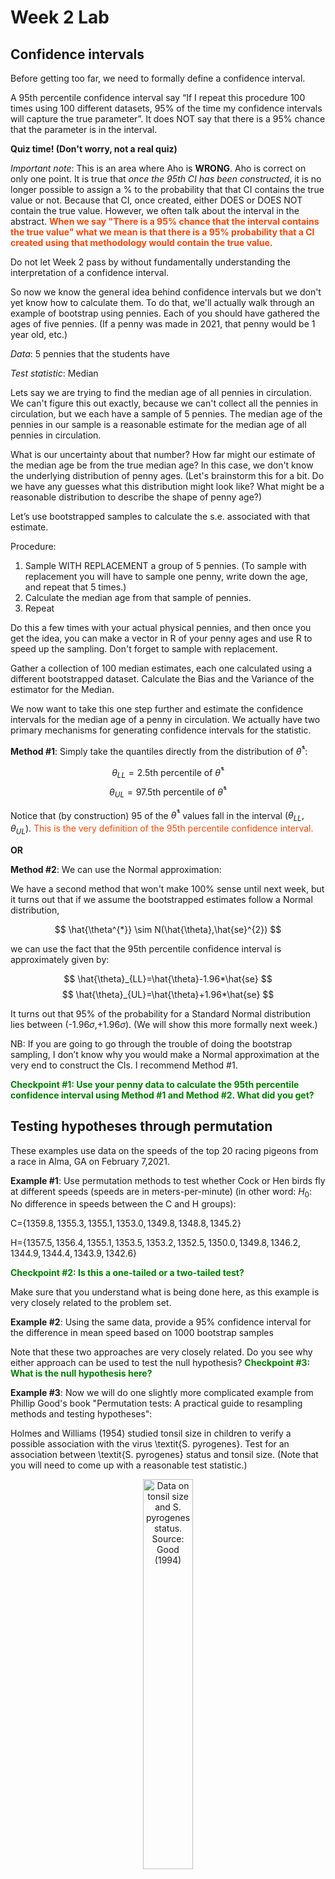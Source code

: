 Week 2 Lab
=============

Confidence intervals
-----------------------

Before getting too far, we need to formally define a confidence interval. 

A 95th percentile confidence interval say “If I repeat this procedure 100 times using 100 different datasets, 95% of the time my confidence intervals will capture the true parameter”. It does NOT say that there is a 95% chance that the parameter is in the interval.

**Quiz time! (Don't worry, not a real quiz)**

*Important note*: This is an area where Aho is **WRONG**. Aho is correct on only one point. It is true that *once the 95th CI has been constructed*, it is no longer possible to assign a $\%$ to the probability that that CI contains the true value or not. Because that CI, once created, either DOES or DOES NOT contain the true value. However, we often talk about the interval in the abstract. **<span style="color: orangered;">When we say "There is a 95$\%$ chance that the interval contains the true value" what we mean is that there is a 95$\%$ probability that a CI created using that methodology would contain the true value.</span>**

Do not let Week 2 pass by without fundamentally understanding the interpretation of a confidence interval. 

So now we know the general idea behind confidence intervals but we don't yet know how to calculate them. To do that, we'll actually walk through an example of bootstrap using pennies. Each of you should have gathered the ages of five pennies. (If a penny was made in 2021, that penny would be 1 year old, etc.)

*Data*: 5 pennies that the students have

*Test statistic*: Median

Lets say we are trying to find the median age of all pennies in circulation. We can't figure this out exactly, because we can't collect all the pennies in circulation, but we each have a sample of 5 pennies. The median age of the pennies in our sample is a reasonable estimate for the median age of all pennies in circulation. 

What is our uncertainty about that number? How far might our estimate of the median age be from the true median age? In this case, we don't know the underlying distribution of penny ages. (Let's brainstorm this for a bit. Do we have any guesses what this distribution might look like? What might be a reasonable distribution to describe the shape of penny age?) 

Let’s use bootstrapped samples to calculate the s.e. associated with that estimate.

Procedure: 
1. Sample WITH REPLACEMENT a group of 5 pennies. (To sample with replacement you will have to sample one penny, write down the age, and repeat that 5 times.)
2. Calculate the median age from that sample of pennies.
3. Repeat

Do this a few times with your actual physical pennies, and then once you get the idea, you can make a vector in R of your penny ages and use R to speed up the sampling. Don't forget to sample with replacement.

Gather a collection of 100 median estimates, each one calculated using a different bootstrapped dataset. Calculate the Bias and the Variance of the estimator for the Median.

We now want to take this one step further and estimate the confidence intervals for the median age of a penny in circulation. We actually have two primary mechanisms for generating confidence intervals for the statistic.

**Method #1**: Simply take the quantiles directly from the distribution of $\hat{\theta}^{*}$:

$$
\theta_{LL} = \mbox{2.5th percentile of } \hat{\theta}^{*}
$$
$$
\theta_{UL} = \mbox{97.5th percentile of } \hat{\theta}^{*}
$$

Notice that (by construction) 95$%$ of the $\hat{\theta}^{*}$ values fall in the interval $(\theta_{LL},\theta_{UL})$. <span style="color: orangered;">This is the very definition of the 95th percentile confidence interval.</span>

**OR** 

**Method #2**: We can use the Normal approximation:

We have a second method that won't make 100\% sense until next week, but it turns out that if we assume the bootstrapped estimates follow a Normal distribution, 

$$
\hat{\theta^{*}} \sim N(\hat{\theta},\hat{se}^{2})
$$

we can use the fact that the 95th percentile confidence interval is approximately given by:

$$
\hat{\theta}_{LL}=\hat{\theta}-1.96*\hat{se}
$$
$$
\hat{\theta}_{UL}=\hat{\theta}+1.96*\hat{se}
$$

It turns out that 95$\%$ of the probability for a Standard Normal distribution lies between (-1.96$\sigma$,+1.96$\sigma$). (We will show this more formally next week.) 

NB: If you are going to go through the trouble of doing the bootstrap sampling, I don’t know why you would make a Normal approximation at the very end to construct the CIs. I recommend Method #1.

**<span style="color: green;">Checkpoint #1: Use your penny data to calculate the 95th percentile confidence interval using Method #1 and Method #2. What did you get?</span>**

Testing hypotheses through permutation
------------------------------------

These examples use data on the speeds of the top 20 racing pigeons from a race in Alma, GA on February 7,2021. 

**Example #1**: Use permutation methods to test whether Cock or Hen birds fly at different speeds (speeds are in meters-per-minute) (in other word: $H_{0}$: No difference in speeds between the C and H groups):

C=$\{1359.8,1355.3,1355.1,1353.0,1349.8,1348.8,1345.2\}$

H=$\{1357.5,1356.4,1355.1,1353.5,1353.2,1352.5,1350.0,1349.8,1346.2,1344.9,1344.4,1343.9,1342.6\}$

**<span style="color: green;">Checkpoint #2: Is this a one-tailed or a two-tailed test?</span>**

Make sure that you understand what is being done here, as this example is very closely related to the problem set.


**Example #2**: Using the same data, provide a 95% confidence interval for the difference in mean speed based on 1000 bootstrap samples

Note that these two approaches are very closely related. Do you see why either approach can be used to test the null hypothesis? **<span style="color: green;">Checkpoint #3: What is the null hypothesis here?</span>**

**Example #3**: Now we will do one slightly more complicated example from Phillip Good's book "Permutation tests: A practical guide to resampling methods and testing hypotheses":

Holmes and Williams (1954) studied tonsil size in children to verify a possible association with the virus \textit{S. pyrogenes}. Test for an association between \textit{S. pyrogenes} status and tonsil size. (Note that you will need to come up with a reasonable test statistic.)

<div class="figure" style="text-align: center">
<img src="Table2categories.png" alt="Data on tonsil size and S. pyrogenes status. Source: Good (1994)" width="40%" />
<p class="caption">(\#fig:unnamed-chunk-1)Data on tonsil size and S. pyrogenes status. Source: Good (1994)</p>
</div>

Now lets consider the full dataset, where tonsil size is divided into three categories. How would we do the test now? **<span style="color: green;">Checkpoint #4: What is the new test statistic? (There are many options.)</span>** What 'labels' do you permute?

<div class="figure" style="text-align: center">
<img src="Table3categories.png" alt="Fill dataset on tonsil size and S. pyrogenes status. Source: Good (1994)" width="50%" />
<p class="caption">(\#fig:unnamed-chunk-2)Fill dataset on tonsil size and S. pyrogenes status. Source: Good (1994)</p>
</div>

Basics of bootstrap and jackknife
------------------------------------

To get started with bootstrap and jackknife techniques, we start by working through a very simple example. First we simulate some data


```r
x<-seq(0,9,by=1)
```

This will constutute our "data". Let's print the result of sampling with replacement to get a sense for it...


```r
table(sample(x,size=length(x),replace=T))
```

```
## 
## 0 1 2 5 6 7 8 
## 1 2 2 1 2 1 1
```

Now we will write a little script to take bootstrap samples and calculate the means of each of these bootstrap samples


```r
xmeans<-vector(length=1000)
for (i in 1:1000)
  {
  xmeans[i]<-mean(sample(x,replace=T))
  }
```

The actual number of bootstrapped samples is arbitrary *at this point* but there are ways of characterizing the precision of the bootstrap (jackknife-after-bootstrap) which might inform the number of bootstrap samples needed. *In practice*, people tend to pick some arbitrary but large number of bootstrap samples because computers are so fast that it is often easy to draw far more samples than are actually needed. When calculation of the statistic is slow (as might be the case if you are using the samples to construct a phylogeny, for example), then you would need to be more concerned with the number of bootstrap samples. 

First, lets just look at a histogram of the bootstrapped means and plot the actual sample mean on the histogram for comparison



```r
hist(xmeans,breaks=30,col="pink")
abline(v=mean(x),lwd=2)
```

<img src="Week-2-lab_files/figure-html/unnamed-chunk-6-1.png" width="672" />

Calculating bias and standard error
-----------------------------------

From these we can calculate the bias and standard deviation for the mean (which is the "statistic"):

$$
\widehat{Bias_{boot}} = \left(\frac{1}{k}\sum^{k}_{i=1}\theta^{*}_{i}\right)-\hat{\theta}
$$


```r
bias.boot<-mean(xmeans)-mean(x)
bias.boot
```

```
## [1] 0.0555
```

```r
hist(xmeans,breaks=30,col="pink")
abline(v=mean(x),lwd=5,col="black")
abline(v=mean(xmeans),lwd=2,col="yellow")
```

<img src="Week-2-lab_files/figure-html/unnamed-chunk-7-1.png" width="672" />

$$
\widehat{s.e._{boot}} = \sqrt{\frac{1}{k-1}\sum^{k}_{i=1}(\theta^{*}_{i}-\bar{\theta^{*}})^{2}}
$$


```r
se.boot<-sd(xmeans)
```

We can find the confidence intervals in two ways:

Method #1: Assume the bootstrap statistics are normally distributed


```r
LL.boot<-mean(xmeans)-1.96*se.boot #where did 1.96 come from?
UL.boot<-mean(xmeans)+1.96*se.boot
LL.boot
```

```
## [1] 2.762227
```

```r
UL.boot
```

```
## [1] 6.348773
```

Method #2: Simply take the quantiles of the bootstrap statistics


```r
quantile(xmeans,c(0.025,0.975))
```

```
##  2.5% 97.5% 
##   2.8   6.4
```

Let's compare this to what we would have gotten if we had used normal distribution theory. First we have to calculate the standard error:


```r
se.normal<-sqrt(var(x)/length(x))
LL.normal<-mean(x)-qt(0.975,length(x)-1)*se.normal
UL.normal<-mean(x)+qt(0.975,length(x)-1)*se.normal
LL.normal
```

```
## [1] 2.334149
```

```r
UL.normal
```

```
## [1] 6.665851
```

In this case, the confidence intervals we got from the normal distribution theory are too wide.

**<span style="color: green;">Checkpoint #6: Does it make sense why the normal distribution theory intervals are too wide?</span>** Because the original were were uniformly distributed, the data has higher variance than would be expected and therefore the standard error is higher than would be expected.

There are two packages that provide functions for bootstrapping, 'boot' and 'boostrap'. We will start by using the 'bootstrap' package, which was originally designed for Efron and Tibshirani's monograph on the bootstrap. 

To test the main functionality of the 'bootstrap' package, we will use the data we already have. The 'bootstrap' function requires the input of a user-defined function to calculate the statistic of interest. Here I will write a function that calculates the mean of the input values.


```r
library(bootstrap)
theta<-function(x)
  {
    mean(x)
  }
results<-bootstrap(x=x,nboot=1000,theta=theta)
results
```

```
## $thetastar
##    [1] 4.9 4.9 6.0 3.2 4.6 4.8 3.7 3.5 5.2 5.5 5.7 4.8 4.4 4.9 4.7 4.2 5.4 4.6
##   [19] 5.4 4.5 4.0 6.8 4.1 5.0 5.0 3.9 3.9 6.9 3.9 5.8 5.4 3.9 4.4 4.6 5.6 3.9
##   [37] 3.2 4.1 4.4 4.0 5.9 2.0 5.0 4.3 3.1 4.5 4.6 4.7 4.7 4.3 4.7 3.2 4.5 5.3
##   [55] 3.9 4.9 4.3 5.2 4.4 4.9 3.5 4.1 4.0 3.8 5.1 4.5 4.5 6.1 3.4 6.3 5.3 4.9
##   [73] 3.3 5.0 5.0 5.1 4.7 5.2 5.3 4.4 3.6 4.8 4.4 5.1 4.3 3.7 4.9 4.8 5.3 4.7
##   [91] 4.2 4.1 4.4 6.1 3.9 2.6 4.7 3.6 5.0 5.9 4.5 4.7 4.4 4.9 3.6 4.7 4.4 6.0
##  [109] 3.3 5.0 4.5 4.3 3.5 4.1 4.9 4.9 3.5 5.7 4.3 4.6 3.8 4.0 3.5 3.7 5.9 4.1
##  [127] 2.9 4.9 5.3 4.7 5.4 4.6 4.6 3.1 4.7 5.7 4.2 4.4 3.2 4.1 5.0 3.2 4.7 4.8
##  [145] 3.7 3.0 3.0 4.9 4.2 3.1 4.5 3.9 4.8 4.1 4.8 4.8 3.6 3.3 5.0 4.8 4.6 3.4
##  [163] 5.5 5.6 3.7 3.5 3.9 4.9 3.8 3.8 6.2 5.3 4.4 2.8 6.3 4.3 4.5 4.4 4.3 4.6
##  [181] 4.5 3.4 5.1 4.6 3.6 3.8 3.1 6.0 4.1 3.8 3.5 7.4 4.4 3.6 4.6 5.6 3.6 3.3
##  [199] 4.4 4.1 4.2 5.3 4.3 6.5 2.7 3.4 4.8 5.2 4.0 4.3 6.0 4.0 5.2 5.7 5.0 3.7
##  [217] 3.7 3.0 3.4 3.7 3.5 3.7 4.4 4.7 4.3 3.6 3.4 3.3 4.3 5.8 4.3 5.1 5.1 2.6
##  [235] 5.0 6.2 4.3 3.8 4.3 3.4 8.2 6.7 3.9 2.6 3.6 4.4 3.9 4.9 4.5 4.4 5.7 3.9
##  [253] 4.1 4.3 5.1 4.6 4.0 5.5 3.8 3.8 3.4 5.5 5.5 4.6 4.7 5.5 4.0 4.4 3.8 3.8
##  [271] 4.0 4.2 2.7 4.1 4.4 4.8 5.7 5.3 4.8 4.2 5.0 3.8 3.9 4.4 5.2 3.8 4.7 4.7
##  [289] 5.2 3.9 5.2 5.2 4.1 5.1 3.7 5.7 4.9 4.1 5.5 4.9 4.2 5.4 4.7 4.8 4.1 5.2
##  [307] 3.3 3.2 4.1 4.1 4.6 4.6 3.7 4.7 5.5 4.3 4.0 3.3 5.0 4.1 5.4 5.3 5.5 4.9
##  [325] 2.9 4.4 4.5 3.3 3.4 4.4 5.5 6.5 4.2 4.5 3.8 3.2 7.5 5.2 4.9 5.5 4.1 2.8
##  [343] 4.5 3.6 6.0 6.8 3.6 4.7 4.6 4.9 5.0 4.6 4.5 5.4 3.7 4.0 4.2 3.6 4.4 4.7
##  [361] 2.9 5.5 3.4 5.7 4.3 4.7 5.1 3.2 4.0 3.6 4.3 3.4 5.4 4.7 4.9 3.9 3.4 4.6
##  [379] 3.4 4.9 4.1 4.1 4.0 4.8 3.8 4.8 4.4 4.0 4.6 5.0 3.7 2.4 3.9 4.5 5.1 2.7
##  [397] 3.1 4.2 2.8 2.5 3.7 4.6 4.2 5.0 3.3 4.1 2.5 4.3 6.6 5.1 3.3 3.5 2.8 5.6
##  [415] 4.2 5.9 4.5 4.4 4.0 3.9 4.3 3.8 4.4 6.0 3.7 4.1 3.9 5.3 4.5 4.5 3.9 4.3
##  [433] 4.4 4.8 4.8 4.2 4.1 3.2 2.6 6.6 5.1 4.9 3.8 5.2 4.9 3.8 4.3 5.2 5.4 4.7
##  [451] 4.3 6.0 5.0 5.4 3.7 5.4 4.5 5.3 4.7 3.7 4.2 3.6 6.2 4.1 2.9 5.0 4.2 4.5
##  [469] 5.5 5.7 4.9 5.1 3.3 4.7 4.5 4.5 3.7 4.6 4.7 3.8 5.7 6.5 4.7 3.4 5.7 4.3
##  [487] 4.0 5.0 5.4 5.2 4.4 4.1 5.1 3.8 5.5 4.4 4.2 4.6 4.1 4.8 4.8 3.7 5.6 3.5
##  [505] 3.8 3.9 3.2 3.6 3.4 5.6 4.6 3.0 3.5 4.1 6.2 6.2 5.6 4.9 4.5 4.5 3.7 3.5
##  [523] 5.5 4.3 4.4 4.8 4.6 4.4 5.3 4.2 3.4 3.8 3.7 4.8 4.1 4.0 5.1 5.3 4.8 4.1
##  [541] 5.1 3.2 3.7 5.1 4.9 4.5 5.1 5.7 6.1 4.4 5.8 2.9 4.4 4.5 5.3 5.1 4.5 4.8
##  [559] 6.1 4.6 4.9 4.5 5.3 5.9 4.6 3.9 4.7 4.6 4.4 4.9 5.1 4.7 4.3 5.3 4.5 5.3
##  [577] 6.5 4.5 5.0 4.8 4.2 5.5 5.5 6.0 3.4 6.3 4.4 3.1 5.3 5.2 2.8 6.5 4.1 5.7
##  [595] 3.0 3.5 4.2 2.8 3.4 3.7 3.9 3.8 5.6 4.7 3.4 4.6 5.4 7.0 4.7 3.2 5.3 4.4
##  [613] 4.1 4.2 3.7 3.6 3.1 3.3 5.2 3.4 5.1 4.2 4.6 6.1 4.5 3.7 5.3 4.8 4.2 4.5
##  [631] 3.7 6.0 6.4 3.4 3.0 5.6 5.0 4.3 4.8 5.4 6.2 4.5 5.1 5.4 4.4 4.7 4.3 5.3
##  [649] 4.2 5.6 5.3 3.6 4.6 4.3 4.6 4.9 4.1 6.8 5.8 4.3 1.6 4.2 5.2 3.7 4.5 2.7
##  [667] 4.9 5.0 5.0 5.0 3.1 5.0 3.7 3.3 4.5 5.2 4.4 3.4 2.5 5.6 5.6 5.5 5.0 3.3
##  [685] 3.0 3.7 3.5 5.8 3.3 4.6 5.3 4.3 4.3 3.2 3.8 4.2 4.4 4.8 3.0 5.1 3.5 4.2
##  [703] 3.2 4.7 5.7 4.8 5.4 6.2 4.6 4.4 5.1 4.3 4.7 4.7 5.0 4.5 3.2 4.3 5.6 3.5
##  [721] 5.4 3.7 5.1 5.4 3.7 7.6 4.9 5.5 4.3 2.0 3.8 3.3 4.4 5.8 3.3 5.0 3.5 4.1
##  [739] 4.5 5.1 5.7 3.7 3.0 3.9 3.0 4.1 2.6 4.4 4.8 4.5 5.6 3.3 4.4 5.7 4.0 4.6
##  [757] 2.7 4.0 5.8 4.7 3.9 4.7 4.6 4.6 4.9 4.2 2.6 5.9 4.4 5.5 3.3 5.0 4.9 4.6
##  [775] 4.3 3.6 6.0 4.3 4.0 4.9 3.8 5.7 5.4 4.4 5.6 3.8 3.5 4.6 5.6 4.8 5.5 4.0
##  [793] 6.0 5.1 6.3 3.6 3.1 5.1 4.2 3.6 3.9 4.9 2.8 5.4 5.8 2.8 4.1 4.7 3.3 5.5
##  [811] 3.6 3.9 4.1 3.8 3.9 3.6 5.4 4.2 4.6 4.7 3.1 4.8 4.7 4.8 4.4 5.3 3.8 4.2
##  [829] 4.0 5.0 3.8 3.7 4.1 4.4 3.5 3.6 4.1 4.7 3.7 3.6 4.3 3.1 5.0 5.1 2.8 4.1
##  [847] 4.6 4.3 6.6 4.8 4.6 3.7 4.2 3.5 4.6 5.0 6.6 6.3 5.0 4.7 4.3 6.9 4.9 2.8
##  [865] 3.2 4.6 3.3 6.2 5.0 4.2 5.1 6.2 3.3 4.0 5.4 5.3 3.0 4.2 4.0 3.9 5.2 4.0
##  [883] 3.2 6.8 2.2 4.8 3.6 5.2 5.0 3.7 4.0 4.7 4.5 4.3 5.1 6.7 4.2 4.2 4.5 5.7
##  [901] 4.9 6.2 4.8 4.6 3.8 4.0 5.2 3.7 4.0 4.9 5.6 4.5 5.1 3.6 4.1 3.1 6.0 4.4
##  [919] 5.6 2.5 4.4 3.5 4.2 3.6 3.7 3.6 3.9 6.0 4.4 4.6 6.0 3.2 4.5 3.3 6.2 3.2
##  [937] 3.2 4.1 4.4 3.8 4.7 5.2 4.1 4.0 3.9 5.1 5.2 5.3 4.9 4.6 5.1 5.3 3.8 4.5
##  [955] 4.9 4.9 4.4 3.9 4.0 5.0 3.5 5.7 4.0 5.0 4.3 4.7 4.3 3.9 4.4 5.5 4.7 3.9
##  [973] 3.7 4.2 5.0 4.7 5.0 2.5 3.8 6.5 6.0 5.0 4.4 5.1 4.7 4.4 6.1 4.8 5.3 5.3
##  [991] 3.3 5.1 5.0 5.0 2.4 5.1 6.1 4.7 3.0 4.2
## 
## $func.thetastar
## NULL
## 
## $jack.boot.val
## NULL
## 
## $jack.boot.se
## NULL
## 
## $call
## bootstrap(x = x, nboot = 1000, theta = theta)
```

```r
quantile(results$thetastar,c(0.025,0.975))
```

```
##  2.5% 97.5% 
##   2.8   6.3
```

Notice that we get exactly what we got last time. This illustrates an important point, which is that the bootstrap functions are often no easier to use than something you could write yourself.

You can also define a function of the bootstrapped statistics (we have been calling this theta) to pull out immediately any summary statistics you are interested in from the bootstrapped thetas.

Here I will write a function that calculates the bias of my estimate of the mean (which is 4.5 [i.e. the mean of the number 0,1,2,3,4,5,6,7,8,9])


```r
bias<-function(x)
  {
  mean(x)-4.5
  }
results<-bootstrap(x=x,nboot=1000,theta=theta,func=bias)
results
```

```
## $thetastar
##    [1] 5.2 4.6 4.3 4.0 4.7 5.4 4.0 3.1 4.7 4.9 6.0 5.6 3.9 4.6 4.7 3.7 3.9 4.8
##   [19] 4.3 5.6 5.1 3.5 5.9 5.2 3.4 4.0 4.5 5.1 3.5 4.8 3.7 3.4 5.3 3.7 6.7 3.3
##   [37] 4.6 5.3 3.8 3.7 4.3 3.7 4.1 5.1 5.4 6.0 6.5 3.4 4.8 4.7 4.0 2.3 4.7 4.2
##   [55] 4.9 5.3 4.4 4.6 4.7 5.1 3.1 4.8 2.8 5.3 3.1 3.8 3.4 6.1 4.0 3.7 4.6 4.9
##   [73] 3.4 4.9 5.2 4.3 4.9 3.8 5.1 5.1 4.6 4.0 4.7 3.4 3.4 6.2 4.5 6.7 4.1 4.5
##   [91] 4.8 3.8 4.3 3.4 3.9 3.1 4.9 6.2 3.8 4.8 4.7 4.6 4.3 4.0 4.7 4.5 4.8 4.3
##  [109] 4.7 4.1 4.4 4.1 4.4 4.0 2.9 4.1 4.1 3.6 4.1 4.6 5.0 3.2 5.6 4.3 5.5 4.2
##  [127] 5.7 4.7 2.9 3.0 5.7 4.0 4.4 7.1 3.9 3.6 5.4 4.7 5.3 4.6 5.0 5.7 5.0 4.3
##  [145] 4.9 5.5 3.8 5.9 4.6 6.9 5.7 5.4 5.2 4.1 3.8 4.9 6.3 3.6 3.2 5.2 5.3 5.2
##  [163] 3.6 3.5 4.4 4.6 2.6 5.1 4.3 4.4 6.3 5.3 6.6 4.7 3.7 5.8 5.1 3.7 3.5 4.8
##  [181] 2.6 3.7 3.7 6.5 4.7 4.4 4.6 4.0 4.5 5.3 4.2 4.6 3.5 4.7 5.7 3.6 5.2 4.7
##  [199] 3.2 4.2 4.5 4.0 3.4 3.6 4.1 5.7 3.5 4.2 4.5 3.2 4.0 5.7 5.6 5.1 4.1 5.0
##  [217] 4.4 4.5 4.9 3.6 4.0 3.0 3.8 3.4 5.9 4.5 5.1 4.1 5.7 4.6 4.0 5.4 5.1 5.4
##  [235] 4.3 3.1 4.1 4.8 4.6 4.8 5.3 2.9 3.8 4.1 4.6 5.1 4.0 5.1 4.2 4.4 4.5 2.6
##  [253] 4.6 4.7 4.8 5.0 4.9 4.1 3.7 5.6 5.9 3.7 3.5 2.7 4.0 5.2 4.6 5.0 5.6 5.2
##  [271] 4.1 3.0 5.0 4.2 4.1 6.6 4.4 4.7 3.7 3.5 3.6 5.0 6.4 4.6 4.5 4.0 5.4 5.0
##  [289] 4.5 4.0 3.8 3.5 5.2 6.3 5.0 3.6 4.6 4.7 5.8 5.0 4.5 3.7 4.9 4.4 4.5 4.8
##  [307] 4.8 4.6 3.2 3.4 3.6 3.2 4.1 4.2 5.3 4.6 4.1 4.2 4.5 5.0 2.7 3.0 3.9 4.0
##  [325] 3.3 4.4 6.6 5.2 6.7 5.2 4.2 5.7 5.0 3.7 4.0 4.3 4.9 4.8 5.2 7.1 3.5 4.4
##  [343] 4.6 4.9 4.3 4.7 5.4 4.0 5.3 4.0 4.3 5.0 5.7 4.1 5.0 4.5 3.8 3.0 5.6 4.4
##  [361] 5.4 4.7 3.7 4.8 4.2 5.7 4.0 4.6 4.3 2.9 2.9 5.5 3.9 4.3 5.7 4.1 4.3 5.3
##  [379] 4.6 3.5 5.0 5.5 4.7 4.4 4.3 5.4 5.2 4.2 4.1 4.4 5.1 4.3 3.6 3.5 3.3 4.9
##  [397] 4.7 4.1 2.8 3.5 6.7 4.6 3.6 3.3 3.6 5.3 5.1 4.6 5.6 5.4 4.3 4.0 6.3 3.8
##  [415] 4.0 3.0 4.3 5.5 5.4 4.0 5.8 4.3 3.7 3.1 2.8 3.3 4.5 4.7 6.3 4.7 3.9 6.7
##  [433] 5.2 3.8 5.3 3.9 4.1 4.7 4.4 4.5 4.0 4.2 4.6 4.4 4.3 2.9 3.4 4.4 4.7 4.8
##  [451] 5.4 3.1 3.4 5.2 6.0 3.9 6.3 2.2 5.2 4.5 3.5 3.5 2.4 5.0 5.0 4.6 6.0 4.9
##  [469] 7.1 5.6 3.5 4.3 3.6 5.2 5.4 6.2 4.2 3.4 4.4 5.8 5.4 3.8 5.0 3.7 3.1 5.5
##  [487] 4.2 5.4 3.6 4.5 5.6 5.9 4.9 5.3 4.0 5.4 6.0 5.1 3.7 4.3 5.0 4.7 5.3 5.5
##  [505] 6.6 3.5 5.3 4.0 3.6 3.8 5.0 3.8 5.3 4.8 3.2 4.6 4.2 5.3 5.1 4.2 3.3 4.9
##  [523] 4.0 5.4 5.7 5.8 4.8 4.0 4.1 6.2 4.6 2.4 4.7 5.5 5.2 4.0 5.1 2.7 4.1 3.0
##  [541] 3.3 2.4 3.1 4.8 5.4 4.6 4.4 5.1 3.9 4.0 5.8 3.9 4.3 3.5 4.6 6.3 5.0 5.4
##  [559] 4.1 2.9 3.8 3.3 5.1 4.1 5.6 5.4 4.8 4.5 5.2 3.1 3.5 4.6 4.5 4.9 6.3 3.7
##  [577] 5.6 4.1 4.8 5.0 4.4 3.4 5.2 4.2 3.8 6.8 4.1 4.6 5.3 4.2 5.0 4.0 5.6 3.8
##  [595] 4.4 4.6 4.6 4.4 2.9 4.5 3.8 3.9 4.5 4.2 3.9 5.2 3.2 5.3 5.1 5.6 4.6 4.4
##  [613] 4.3 4.8 4.8 5.4 4.0 4.3 3.5 2.7 3.6 4.4 3.1 4.9 2.8 4.3 3.3 4.5 4.1 4.5
##  [631] 3.5 3.9 4.6 5.4 4.8 4.0 5.4 5.1 3.8 3.4 4.9 3.6 4.4 5.5 4.7 5.4 4.5 3.2
##  [649] 3.4 6.3 5.1 3.7 3.7 6.0 3.4 4.2 5.7 4.6 6.5 3.3 5.7 4.5 3.6 5.2 6.0 4.7
##  [667] 4.0 5.2 5.6 4.6 5.0 4.4 4.0 3.7 3.9 5.5 4.8 5.2 5.2 5.5 5.4 4.9 4.0 4.6
##  [685] 3.2 3.6 4.3 2.9 4.9 3.8 4.1 3.4 5.0 4.3 5.6 5.4 5.6 3.0 4.7 3.9 4.2 5.2
##  [703] 3.3 4.9 3.8 4.9 4.5 4.9 4.9 4.0 4.7 4.8 4.8 5.7 3.7 2.9 2.0 4.5 5.6 4.8
##  [721] 4.7 4.2 3.9 5.0 4.5 2.5 4.8 3.2 3.4 5.4 7.3 3.0 4.6 4.5 6.2 4.0 5.8 1.9
##  [739] 4.7 5.6 4.1 5.5 4.9 3.6 6.0 3.9 5.0 5.5 4.4 4.3 5.1 5.2 4.6 4.5 5.9 4.2
##  [757] 4.6 3.6 4.9 5.1 5.0 5.6 4.2 4.0 6.2 4.1 4.1 4.8 3.5 3.9 6.0 4.5 3.5 3.7
##  [775] 3.4 4.0 2.9 5.1 4.6 5.3 4.4 5.0 5.3 5.9 4.5 4.3 3.3 4.4 4.7 4.5 4.4 3.4
##  [793] 4.5 4.2 5.0 3.8 4.6 2.5 4.9 5.5 5.7 4.1 5.6 3.9 3.3 3.0 5.2 3.0 4.5 4.9
##  [811] 5.1 3.0 5.6 4.5 5.9 4.6 4.0 4.5 5.3 4.9 4.0 4.0 4.7 3.4 4.2 4.8 3.8 4.4
##  [829] 5.5 5.3 5.5 5.0 5.5 3.8 5.8 3.5 3.0 5.4 5.0 4.0 4.8 4.5 6.4 5.3 4.7 4.4
##  [847] 4.9 5.6 3.7 3.8 4.2 4.1 4.8 4.2 4.8 5.9 5.1 5.2 4.2 5.1 3.3 5.0 5.6 2.7
##  [865] 4.4 2.9 4.8 5.8 3.4 4.5 4.1 5.4 6.0 4.3 4.5 4.1 5.2 3.2 5.5 5.4 5.0 3.9
##  [883] 2.5 3.9 4.8 3.7 5.2 5.1 5.2 5.5 4.9 3.3 4.2 5.0 4.4 4.5 5.6 3.2 5.4 4.0
##  [901] 6.0 5.3 4.7 2.9 4.7 4.7 3.8 4.1 5.5 3.0 3.5 2.3 4.5 3.7 5.2 3.5 4.3 5.3
##  [919] 4.4 5.4 5.9 4.3 3.6 3.8 4.5 5.4 3.2 5.3 5.3 5.4 4.9 5.1 5.6 4.9 4.7 5.7
##  [937] 4.3 5.2 3.7 5.5 4.5 4.1 3.2 5.2 3.8 4.2 4.1 6.2 4.3 5.2 3.6 3.6 3.3 6.2
##  [955] 5.7 5.1 5.5 4.9 4.3 3.6 3.8 4.3 5.9 5.0 3.6 5.8 4.2 4.5 4.9 5.8 4.9 3.2
##  [973] 3.5 5.3 4.0 4.0 5.5 2.8 4.1 4.6 4.8 4.6 3.6 3.9 3.7 5.5 4.0 3.5 3.8 5.0
##  [991] 4.7 4.4 5.1 3.9 4.4 4.1 4.2 4.4 4.7 3.8
## 
## $func.thetastar
## [1] 0.0081
## 
## $jack.boot.val
##  [1]  0.53859649  0.39030303  0.28005780  0.10859599  0.06130952 -0.01828255
##  [7] -0.11925466 -0.19393064 -0.34432432 -0.49766764
## 
## $jack.boot.se
## [1] 0.9249469
## 
## $call
## bootstrap(x = x, nboot = 1000, theta = theta, func = bias)
```

Compare this to 'bias.boot' (our result from above). Why might it not be the same? Try running the same section of code several times. See how the value of the bias ($func.thetastar) jumps around? We should not be surprised by this because we can look at the jackknife-after-bootstrap estimate of the standard error of the function (in this case, that function is the bias) and we can see that it is not so small that we wouldn't expect some variation in these values.

Remember, everything we have discussed today are estimates. The statistic as applied to your data will change with new data, as will the standard error, the confidence intervals - everything! All of these values have sampling distributions and are subject to change if you repeated the procedure with new data.

Note that we can calculate any function of $\theta^{*}$. A simple example would be the 72nd percentile:


```r
perc72<-function(x)
  {
  quantile(x,probs=c(0.72))
  }
results<-bootstrap(x=x,nboot=1000,theta=theta,func=perc72)
results
```

```
## $thetastar
##    [1] 3.6 4.2 5.3 5.4 5.1 4.8 4.5 4.6 3.6 2.9 5.2 6.1 5.0 4.5 4.3 4.6 5.9 3.4
##   [19] 5.6 4.4 4.7 4.2 3.2 6.1 5.1 4.3 4.4 4.0 3.8 6.1 3.2 5.0 5.5 4.8 5.6 4.0
##   [37] 5.8 3.2 4.0 3.1 4.3 1.9 4.1 4.1 3.5 3.5 4.2 5.2 3.7 4.3 5.1 6.5 2.8 3.6
##   [55] 3.5 4.3 3.8 4.5 4.4 4.9 5.8 4.4 7.2 4.3 3.4 5.2 4.8 5.1 4.1 4.6 4.8 5.8
##   [73] 6.7 4.0 4.6 4.2 3.8 6.3 3.7 3.1 5.1 4.0 4.6 4.1 4.9 5.1 4.1 4.6 3.7 4.0
##   [91] 5.5 4.0 4.1 1.9 3.6 5.0 4.4 3.2 4.8 4.7 6.6 5.8 4.6 5.4 3.1 3.9 5.1 4.0
##  [109] 3.3 2.1 5.1 4.1 5.2 5.0 4.3 3.0 5.6 4.6 4.4 4.6 4.1 4.4 4.8 4.9 5.9 4.7
##  [127] 4.1 4.8 5.8 3.2 3.9 4.9 4.0 3.7 4.0 3.5 4.4 5.6 5.1 4.3 4.6 5.0 5.0 4.4
##  [145] 5.5 4.5 5.2 4.4 4.5 4.9 3.7 2.4 5.0 5.1 7.0 4.2 5.8 3.7 3.7 5.4 4.2 5.0
##  [163] 5.1 2.9 3.9 6.8 4.0 4.3 4.6 4.8 3.9 4.7 4.5 4.6 5.0 4.8 3.6 4.5 4.6 3.3
##  [181] 4.1 4.3 4.4 4.1 4.4 5.3 5.3 3.6 2.7 5.4 5.4 5.1 4.7 5.8 4.7 4.2 4.7 4.8
##  [199] 3.3 3.7 5.1 4.4 5.4 4.0 3.6 5.1 5.4 3.7 5.0 4.8 5.1 4.6 3.2 3.1 3.4 5.9
##  [217] 4.9 2.1 3.1 3.9 5.0 5.7 3.9 4.6 5.1 5.9 4.5 4.3 3.0 4.6 3.5 3.0 5.2 3.8
##  [235] 4.7 4.2 2.7 5.3 3.4 3.4 4.7 2.9 5.9 4.9 3.3 4.6 4.3 4.7 2.9 4.7 3.9 5.0
##  [253] 2.6 4.8 6.0 7.1 5.0 5.0 5.3 3.5 2.5 5.1 5.3 5.0 4.9 5.3 4.1 4.7 5.3 2.8
##  [271] 4.6 4.7 4.2 4.5 3.5 5.7 5.9 5.2 4.5 3.8 5.3 3.9 5.7 5.8 5.4 4.8 3.7 4.7
##  [289] 3.2 4.0 6.2 6.6 4.9 2.6 2.8 7.1 2.0 5.5 4.5 5.9 5.6 4.4 3.5 4.3 5.0 3.7
##  [307] 6.0 6.1 4.3 6.3 3.9 2.8 4.6 3.6 5.1 5.2 4.7 3.3 3.8 3.7 4.1 3.9 5.2 5.8
##  [325] 6.2 6.0 4.8 3.7 4.7 5.6 3.6 3.9 4.3 4.8 3.8 3.0 3.8 2.7 4.9 5.4 4.7 3.3
##  [343] 4.3 4.9 4.5 5.2 3.9 4.8 5.3 4.2 5.1 6.0 5.4 5.9 3.6 5.2 4.3 4.7 5.2 3.4
##  [361] 3.8 5.7 6.2 5.5 5.8 5.4 4.7 4.7 2.4 3.9 3.0 3.9 6.9 6.2 4.9 4.3 5.4 6.3
##  [379] 4.3 6.3 3.3 4.1 5.1 4.9 3.4 6.0 5.7 4.4 4.2 4.0 4.3 5.8 4.4 2.4 5.7 3.3
##  [397] 4.1 4.5 4.6 4.3 5.4 3.9 6.6 3.8 3.9 5.0 4.2 6.0 4.7 3.6 4.1 4.2 4.9 5.0
##  [415] 5.5 4.2 5.6 3.6 5.3 4.5 2.8 4.5 2.9 3.3 4.4 4.3 5.1 4.7 5.8 4.5 4.2 4.6
##  [433] 4.9 3.7 4.4 4.4 6.0 4.4 5.4 4.2 4.7 4.8 4.5 3.3 3.0 3.1 5.2 4.5 3.9 5.7
##  [451] 4.0 5.3 5.0 3.9 5.7 4.4 5.2 3.8 4.4 4.0 5.1 4.0 5.9 3.5 1.9 4.6 5.1 3.2
##  [469] 5.5 4.2 5.7 5.8 5.6 4.0 2.4 3.9 4.0 4.3 5.0 5.1 5.3 6.7 3.7 5.3 4.3 3.4
##  [487] 4.8 4.7 4.9 3.8 4.8 5.3 6.0 2.4 5.2 4.9 3.6 3.6 4.3 5.0 3.5 5.2 4.8 6.4
##  [505] 4.5 5.8 3.6 3.4 5.4 4.2 5.9 5.0 2.9 5.0 4.3 4.7 3.6 4.6 5.1 4.8 4.1 4.8
##  [523] 4.9 3.9 3.5 4.7 6.1 5.9 4.2 4.6 3.8 3.8 5.0 4.5 5.3 6.0 3.9 3.9 4.3 3.5
##  [541] 4.3 3.3 5.5 5.1 3.8 6.0 4.0 5.6 4.2 3.5 4.2 4.9 4.3 5.0 4.4 5.3 5.0 3.9
##  [559] 4.8 5.7 3.2 3.8 3.0 4.5 3.5 5.3 5.3 5.0 5.4 5.0 4.0 4.1 3.6 4.4 3.8 5.6
##  [577] 3.3 4.9 3.9 5.6 5.0 5.1 5.2 4.6 5.5 5.1 3.8 4.7 4.0 4.1 5.1 4.7 3.3 5.4
##  [595] 6.4 3.0 5.7 4.6 3.9 4.6 4.6 3.3 4.4 3.8 5.1 5.0 5.7 4.3 5.5 4.7 5.7 4.4
##  [613] 3.2 3.4 4.2 3.1 3.9 4.0 4.0 2.4 4.8 4.3 5.1 4.3 4.8 3.9 5.1 2.7 3.6 5.1
##  [631] 3.9 5.1 2.9 6.1 5.9 5.3 4.4 4.7 6.0 4.3 6.8 5.3 4.7 3.9 5.7 4.1 6.3 3.4
##  [649] 3.4 4.5 4.3 4.7 6.0 5.3 5.5 3.9 3.1 4.3 4.5 4.9 4.0 4.2 4.6 3.2 3.6 4.9
##  [667] 4.9 4.3 5.1 4.4 4.7 2.7 3.8 4.5 2.7 5.7 4.4 4.6 4.7 6.4 5.9 5.1 4.3 4.0
##  [685] 3.3 3.5 2.1 4.9 3.6 5.3 3.9 4.3 4.8 5.4 3.4 5.2 4.6 5.4 5.5 4.1 4.8 4.4
##  [703] 4.3 4.1 4.7 4.6 4.8 4.4 4.2 5.0 4.4 3.6 3.8 4.2 3.4 4.4 5.7 4.8 6.4 6.0
##  [721] 3.7 2.9 3.7 3.1 4.3 3.4 4.1 3.4 4.9 5.2 6.2 4.7 4.6 5.3 4.5 4.7 5.2 2.6
##  [739] 5.0 2.9 4.2 4.6 4.2 5.1 3.1 5.4 5.5 5.6 5.0 3.6 3.4 5.8 3.4 3.7 3.0 4.7
##  [757] 5.4 3.7 4.6 5.2 4.6 5.7 3.6 3.5 5.3 6.1 5.1 5.9 6.4 4.6 4.1 5.5 3.1 3.9
##  [775] 4.0 4.5 6.8 5.9 3.4 4.4 5.0 3.8 3.3 5.3 4.8 3.9 5.8 4.3 3.9 4.1 4.1 4.4
##  [793] 3.5 4.3 4.9 4.8 4.2 3.1 5.1 5.5 4.7 3.4 4.6 4.6 4.1 6.0 5.8 4.8 5.7 4.2
##  [811] 2.9 2.6 4.0 5.1 3.8 2.7 4.4 4.2 6.6 4.9 4.2 5.7 4.1 5.0 4.4 4.4 4.2 5.0
##  [829] 5.1 4.0 5.1 4.1 4.4 5.4 3.8 4.3 5.4 5.3 6.3 3.8 2.2 5.5 5.5 4.7 4.1 4.2
##  [847] 4.9 4.0 5.3 3.7 4.8 3.9 4.0 4.7 4.2 3.8 5.1 2.9 2.5 4.2 4.6 2.7 5.3 4.7
##  [865] 5.2 6.3 4.8 4.9 3.6 5.3 3.5 2.8 3.7 3.9 4.4 6.5 5.9 3.8 4.5 4.1 2.7 6.9
##  [883] 4.7 4.2 3.2 4.3 4.3 5.7 5.3 2.7 3.5 5.8 3.7 4.4 4.3 3.3 4.3 2.4 4.9 4.3
##  [901] 4.1 3.5 4.1 4.1 4.0 5.1 4.8 4.7 4.5 4.2 3.5 3.0 4.4 5.8 4.6 4.3 5.0 4.4
##  [919] 4.9 3.5 5.5 4.9 5.9 5.1 4.1 4.3 5.1 5.1 4.8 4.7 5.7 5.8 4.3 4.5 3.9 4.4
##  [937] 5.6 3.1 5.4 6.2 5.0 4.6 4.6 6.1 4.9 3.8 4.9 3.8 6.2 6.3 4.8 3.6 4.0 5.7
##  [955] 5.2 5.2 4.8 5.6 4.8 3.3 5.0 3.3 3.4 4.4 4.6 5.3 4.2 5.2 4.6 4.4 4.1 3.9
##  [973] 4.7 4.0 4.9 5.5 2.8 3.2 5.9 3.1 3.6 4.6 3.2 4.5 4.8 5.5 3.4 3.7 2.8 5.3
##  [991] 5.5 5.0 3.5 5.9 4.3 4.2 3.8 5.6 5.5 3.8
## 
## $func.thetastar
## 72% 
## 5.1 
## 
## $jack.boot.val
##  [1] 5.4 5.5 5.3 5.3 5.2 5.1 4.9 4.8 4.7 4.4
## 
## $jack.boot.se
## [1] 0.9967949
## 
## $call
## bootstrap(x = x, nboot = 1000, theta = theta, func = perc72)
```

On Tuesday we went over an example in which we bootstrapped the correlation coefficient between LSAT scores and GPA. To do that, we sampled pairs of (LSAT,GPA) data with replacement. Here is a little script that would do something like that using (X,Y) data that are independently drawn from the normal distribution


```r
xdata<-matrix(rnorm(30),ncol=2)
```

Everyone's data is going to be different. With such a small sample size, it would be easy to get a positive or negative correlation by random change, but on average across everyone's datasets, there should be zero correlation because the two columns are drawn independently.


```r
n<-15
theta<-function(x,xdata)
  {
  cor(xdata[x,1],xdata[x,2])
  }
results<-bootstrap(x=1:n,nboot=50,theta=theta,xdata=xdata) 
#NB: xdata is passed to the theta function, not needed for bootstrap function itself
```

Notice the parameters that get passed to the 'bootstrap' function are: (1) the indexes which will be sampled with replacement. This is different that the raw data but the end result is the same because both the indices and the raw data get passed to the function 'theta' (2) the number of bootrapped samples (in this case 50) (3) the function to calculate the statistic (4) the raw data.

Lets look at a histogram of the bootstrapped statistics $\theta^{*}$ and draw a vertical line for the statistic as applied to the original data.


```r
hist(results$thetastar,breaks=30,col="pink")
abline(v=cor(xdata[,1],xdata[,2]),lwd=2)
```

<img src="Week-2-lab_files/figure-html/unnamed-chunk-17-1.png" width="672" />

Parametric bootstrap
---------------------

Let's do one quick example of a parametric bootstrap. We haven't introduced distributions yet (except for the Gaussian, or Normal, distribution, which is the most familiar), so lets spend a few minutes exploring the Gamma distribution, just so we have it to work with for testing out parametric bootstrap. All we need to know is that the Gamma distribution is a continuous, non-negative distribution that takes two parameters, which we call "shape" and "rate". Lets plot a few examples just to see what a Gamma distribution looks like. (Note that the Gamma distribution can be parameterized by "shape" and "rate" OR by "shape" and "scale", where "scale" is just 1/"rate". R will allow you to use either (shape,rate) or (shape,scale) as long as you specify which you are providing.

<img src="Week-2-lab_files/figure-html/unnamed-chunk-18-1.png" width="672" />


Let's generate some fairly sparse data from a Gamma distribution


```r
original.data<-rgamma(10,3,5)
```

and calculate the skew of the data using the R function 'skewness' from the 'moments' package. 


```r
library(moments)
theta<-skewness(original.data)
head(theta)
```

```
## [1] 1.139365
```

What is skew? Skew describes how assymetric a distribution is. A distribution with a positive skew is a distribution that is "slumped over" to the right, with a right tail that is longer than the left tail. Alternatively, a distribution with negative skew has a longer left tail. Here we are just using it for illustration, as a property of a distribution that you may want to estimate using your data.

Lets use 'fitdistr' to fit a gamma distribution to these data. This function is an extremely handy function that takes in your data, the name of the distribution you are fitting, and some starting values (for the estimation optimizer under the hood), and it will return the parameter values (and their standard errors). We will learn in a couple weeks how R is doing this, but for now we will just use it out of the box. (Because we generated the data, we happen to know that the data are gamma distributed. In general we wouldn't know that, and we will see in a second that our assumption about the shape of the data really does make a difference.)


```r
library(MASS)
fit<-fitdistr(original.data,dgamma,list(shape=1,rate=1))
# fit<-fitdistr(original.data,"gamma")
# The second version would also work.
fit
```

```
##      shape       rate   
##   12.229747   18.689347 
##  ( 5.396359) ( 8.418034)
```

Now lets sample with replacement from this new distribution and calculate the skewness at each step:


```r
results<-c()
for (i in 1:1000)
  {
  x.star<-rgamma(length(original.data),shape=fit$estimate[1],rate=fit$estimate[2])
  results<-c(results,skewness(x.star))
  }
head(results)
```

```
## [1] 1.6455655 0.1805276 0.9173699 0.6101449 0.8144002 0.8072664
```

```r
hist(results,breaks=30,col="pink",ylim=c(0,1),freq=F)
```

<img src="Week-2-lab_files/figure-html/unnamed-chunk-22-1.png" width="672" />

Now we have the bootstrap distribution for skewness (the $\theta^{*}$ s), we can compare that to the equivalent non-parametric bootstrap:


```r
results2<-bootstrap(x=original.data,nboot=1000,theta=skewness)
results2
```

```
## $thetastar
##    [1] -0.193710749  2.101068748  0.626177805  0.103038075 -0.896033262
##    [6] -0.254479011  1.350458456  0.736285454  1.236108440  1.052887937
##   [11]  1.016978545  1.289609471  0.047056999  1.529786377  1.043038832
##   [16]  0.583287346 -0.377371337  0.615425497  0.866287029  1.631726285
##   [21]  0.387129863  0.907088199  0.920759653  0.067152551  1.506812849
##   [26]  0.830473837 -0.846920161  1.157368815  0.907722692  0.680796698
##   [31]  0.021531447  1.492448424  0.873622551  1.083157758  0.778298708
##   [36] -1.007147214  1.092701381  1.776765827  0.291494378  0.854434267
##   [41]  2.331020187  1.689276093  1.082001305 -0.445844231  1.247865958
##   [46] -0.287973884  1.662909265 -0.231748955  1.662909265  1.480738271
##   [51]  0.027816087  0.781323485 -0.131870297  0.364371140 -0.604419276
##   [56] -0.565850239  1.200828891  0.911778807  1.260010197  0.393159221
##   [61]  0.966509423 -0.072707595 -0.607175752  1.271341998  1.534648791
##   [66]  0.516800747 -0.314228389  1.103437427  1.328237660 -1.112525643
##   [71] -0.323997400  0.624693769  1.766747239  0.491885197  1.072649760
##   [76] -1.513957102 -0.032837371  0.269509101  1.474915763  0.481828204
##   [81]  1.182563687 -0.222335402 -0.622942541  0.875319081  1.302950312
##   [86]  0.796395929  1.022483627 -0.085822575  0.767925480 -0.040377075
##   [91] -0.778035111  1.031624561  1.068739876  0.044634035  1.199535606
##   [96] -0.964918052  1.508613194  0.091774880  1.614672360  0.916483365
##  [101] -0.311988386  0.693193039  0.963367596  1.925501716  1.355714691
##  [106]  0.197047904  0.608480432 -0.934330376  0.503884021  1.085591184
##  [111] -0.389446877  1.527741406  0.674510069  1.045036258 -1.659402521
##  [116]  0.915525692  1.037353981 -0.036405866 -0.567461486  0.491895965
##  [121]  1.495948555  1.011989950  1.297078195  1.052950952  0.006597699
##  [126]  1.089617360  0.372585247 -1.138138447  1.159601797 -0.299226002
##  [131] -0.273489211  1.862932620  0.649710984 -0.366367509  0.370876704
##  [136]  1.020643128  1.386465685  1.384419794  1.479957310 -0.294049089
##  [141]  0.443367949  0.031360123  1.659129357  0.022547920 -0.449500634
##  [146]  0.505094884 -1.196347233 -0.656383329  1.387160949  0.784277097
##  [151]  1.140322476 -0.226777512 -0.310765078  0.540743196  0.897665540
##  [156]  0.176831367  1.724339920  0.852159136  0.582695707  0.831030443
##  [161]  0.385439419  1.987936549  1.055663080  1.027495659  0.833653047
##  [166]  0.634571090  1.308274373  0.712273528  0.736471923  0.840432947
##  [171]  0.915525692  0.567758556  0.942618670 -0.038823731  0.877898685
##  [176]  1.473088366  1.570442680 -0.822200631 -0.368751344 -0.186253955
##  [181]  0.613507765  0.954972314  0.182495475  1.190143604  0.898867984
##  [186]  1.495887584 -0.580679321  0.198579583  1.132399079  1.495094576
##  [191]  1.006482776  1.865366768  1.135282085  0.875523242  1.174082892
##  [196] -0.437997784  0.732808719  0.788775791  0.982406923 -0.262469806
##  [201]  1.108681339  1.335256432  0.754079619  0.976529459  0.909502299
##  [206]  1.343792203 -1.082664093 -0.850704002  0.452009552  1.084179688
##  [211]  1.558412105  1.481044235  1.157745787  1.017967138  1.443814035
##  [216]  0.362448084  0.803838558  0.994675021  1.944009720  1.326967675
##  [221]  1.103222237  1.286769073  1.262647546  0.926552338  0.761467839
##  [226]  1.130839481  1.935985776 -0.533643664  0.219771156  1.609520713
##  [231]  0.998767453  0.309450531 -0.939747257  1.087520241  0.812966888
##  [236]  0.562911626 -0.510930972  1.580561734  0.094909290  1.096480391
##  [241]  0.582177253  0.701133789  0.462029352  0.758423441  1.064006794
##  [246]  0.902431994 -1.096968666 -0.616183228  0.725347909  1.282737885
##  [251]  0.817685840  1.293797388  0.894257260 -0.183726653  0.007062193
##  [256] -0.696660043  1.206434454  0.809947902  0.930736938  1.462772454
##  [261] -0.399002458 -1.525292474  0.875609785  1.481044235  1.442208952
##  [266] -0.220289436  1.466729178  1.236716213  0.321063702 -0.692330523
##  [271]  1.486939045 -0.297058703  1.200023465 -0.688405056  0.124300271
##  [276] -0.170841476 -0.605418063  0.623040856  1.245901691  0.993219480
##  [281]  1.486570764  1.316009108 -0.378930121  0.902155950  1.214637488
##  [286]  0.711621529  1.137228295  0.894433451  1.021487518  0.968601317
##  [291]  1.402007769  1.576747429 -0.337107501 -0.116805153  0.603924008
##  [296]  1.089888833  1.735019184  0.822524098 -0.597054324  0.171108468
##  [301] -0.011691581  1.260010197  0.519072542  1.271287718  0.686763680
##  [306]  0.209953665  0.011353740  0.867736023  0.045777127  1.696885295
##  [311]  0.351239595 -0.033178315  1.527364951 -0.414842903  1.462753208
##  [316] -0.508868525 -0.280257829  1.724439913  1.049235624  1.236348903
##  [321]  0.039097310  1.326992048  1.193617046  1.934797254  1.144306577
##  [326]  2.436606857  1.745366209  1.516091751  1.303541443  1.298768597
##  [331]  1.453031630 -0.795178739  1.247490312 -0.369529082  1.922771298
##  [336]  0.755640057 -0.548701138  0.968589343  1.118117170 -0.379470088
##  [341]  1.326315661 -0.782924601  1.198673933  1.645804248  1.004795315
##  [346]  1.154405888  1.368827304  1.010059353 -0.335828068 -0.829550935
##  [351]  2.101068748  1.260554585  1.045832008  1.396419518  0.714083840
##  [356]  0.023106283  1.116446661  0.947291597  1.447637464  0.985253245
##  [361] -0.056495319 -0.354087471  1.334262016  1.425082742  0.458863297
##  [366]  0.097378742  1.127674131 -0.790616470  0.980973863  0.488223028
##  [371]  1.185174301  0.634289555 -0.926501922  1.699646205  1.677447103
##  [376]  0.379687216  1.193562427 -0.303533757  1.375522064 -0.594132405
##  [381] -0.230298305 -0.104419492  1.085591184  1.277744333 -0.171328901
##  [386]  1.801093206 -0.491377490  1.058655040  0.324647922 -0.336036039
##  [391] -0.020494910  1.644944617  1.140655230 -0.352205528  0.798521700
##  [396]  1.150425027  1.209313037  0.884379353 -0.312905111  0.643975018
##  [401]  0.719753647  0.962036934  0.639561100 -0.368147571  0.751295824
##  [406]  1.061727478  1.221766243  0.578071803  1.424403386 -1.062971333
##  [411] -0.639887592  0.699043320 -0.473606907  1.003187112  1.141516790
##  [416] -1.197575859  1.836525602 -0.519992065 -0.261399103  0.910972340
##  [421] -0.481504529 -0.246298080 -0.693716496  0.185641082  1.140563373
##  [426]  0.349496645  0.304661315 -1.033485832  1.117851732 -1.350775569
##  [431] -1.138542546 -0.502204529  0.128495115 -0.636989509  0.205287938
##  [436]  0.810811014 -1.138138447  0.751295824 -0.402478896 -0.497559993
##  [441]  0.862644093  1.069983898  0.939408941 -0.427603204  1.829632365
##  [446] -0.247446430  0.425513349  0.692933732  0.004096430  1.042752238
##  [451]  0.453213744 -0.131582034  0.650825588  1.140322476 -0.494735489
##  [456]  0.782867979 -0.573610412  0.968601317  1.341848270 -0.289388372
##  [461] -0.622833041  0.731822236  1.497764265  1.189033131  1.134992791
##  [466] -0.003669670  1.122573156  1.518752599 -0.821124282  1.331949751
##  [471] -0.626124527  1.118117170  1.109389256  1.754555258  1.269368752
##  [476] -0.089578598  0.954417630  0.427768699  0.010678708  0.939867734
##  [481]  1.102884418  1.086689392  0.881819590  1.000981245  0.913085285
##  [486] -0.255395525  1.528122452  1.601078430  0.465714445  1.068739876
##  [491]  0.974100290  0.428425843  0.892701587  0.443019534 -0.300851933
##  [496] -0.631543653 -0.538001748  1.271162919  0.925841991  1.653150419
##  [501]  1.439920885 -0.449077600 -0.782957289  1.555356868 -0.246913474
##  [506] -0.690550112  0.600558952 -0.525557922  1.380402176  1.930876018
##  [511] -0.165632255  0.723454746  0.460486166 -0.601698413  0.659773312
##  [516]  1.407099834  1.061366310 -0.364575271  1.758738281 -0.434869994
##  [521]  0.868415228  1.880436027 -0.243476797  0.755640057  0.114159426
##  [526]  0.078071208  0.700412102  1.535034572  1.878069962 -0.169434866
##  [531] -0.152704276  1.457558056  1.239335208 -0.007047764  0.523234997
##  [536] -0.184401263  0.150321689  1.270386178 -0.396171164  0.921738255
##  [541] -0.938915350 -0.673701064 -0.448292742 -0.093463430 -0.232802234
##  [546]  1.330730735  0.608002656  0.894205758 -0.092192728 -0.496726974
##  [551]  1.547185693 -1.239761123  0.293842194  0.637456641  0.759890044
##  [556] -0.208477081  0.744517089  0.153105478  0.510810022 -0.551999700
##  [561]  0.816037577  1.945932884  0.873133031  2.039601471  1.243306659
##  [566]  0.659209268 -0.951661631  0.826755566  1.025177268 -0.120827676
##  [571]  1.721452218  1.271382600 -0.225543718 -0.908754007 -0.262427175
##  [576]  0.006067682  1.452793219  0.059167397  0.717101600 -0.683790940
##  [581]  1.051959132  0.684870747  0.140294579 -0.923903626 -1.796414631
##  [586]  0.790508354 -0.083472140  0.911006822  0.133399205  0.186581638
##  [591] -0.033687537  1.039814434  0.860235420  1.122305290  1.666941812
##  [596]  1.882697374  0.735303237  1.057825328 -0.270028573  0.478123575
##  [601]  1.149792919  1.028581410  0.650957175  0.395474490  1.223271951
##  [606] -0.505623297 -0.855683905  1.556861744  1.457444192 -0.749777776
##  [611]  1.438448601  1.215488807  1.940323405  1.336192454  1.000248442
##  [616]  1.017754266 -0.684547301 -0.264572369 -0.515775679  1.106885853
##  [621] -0.144591974  1.113794083  1.076865311  1.396956875 -0.881137474
##  [626] -0.518157220 -0.473847385  0.628647378 -0.607300210  0.834969695
##  [631]  0.076249701  1.493387298 -1.320455484  1.267282816  0.129506803
##  [636]  0.297537699  0.144676203 -0.538833703  1.187135777  1.198824584
##  [641]  1.158876431  0.138276904  1.210722096  0.557927037  1.545219755
##  [646]  0.921137575  1.811366412  2.053267970 -0.880849354 -1.356930462
##  [651] -0.402478896  0.925020158  1.375868933 -0.275066143  0.091421724
##  [656]  1.161265996  0.640453253 -0.536430923 -0.042367942 -0.358052432
##  [661]  0.664186444  1.017750293  1.016539801  0.900457812  0.963814220
##  [666]  0.915320948 -0.827576682  1.031097216 -1.249547333  0.963367596
##  [671]  1.323987440  0.794712303  0.474905974  0.876368814  1.765977015
##  [676]  2.009582532  1.193899456  0.461034435 -0.235211488 -0.963095890
##  [681]  1.900371944  0.134094678 -1.341263111  1.190640801  1.087520241
##  [686] -0.867190798  0.493841110  1.011774833  1.443096693 -0.471027231
##  [691] -0.911280606  1.325346658  0.442391620  1.124821172  1.310100754
##  [696]  0.727948328  1.316157482  1.209537773  1.096485509  0.446638756
##  [701] -0.263960629  0.474458724  0.702908658  1.115018508  0.607332140
##  [706]  1.019585843  0.094014179  1.705852317  0.125097298 -0.121701074
##  [711]  0.612411135  0.378539401 -0.501965071  0.636200129  1.598664639
##  [716]  1.433353301  1.513374363  1.104658507 -0.669405672  0.031362411
##  [721] -0.220496062 -0.197607571  0.908286911  0.598875784 -1.428596241
##  [726]  1.133344698  1.223875297 -0.130799112  1.365412708  0.005584587
##  [731]  1.126749014 -0.111443731  1.144969275 -0.866896701  0.989616807
##  [736]  1.928492984  0.624415254  1.334782961  1.600718003  1.274666981
##  [741] -0.249962274  0.535053522  0.867462428  0.537629926  0.495420849
##  [746]  0.937105633  1.045241509 -0.606269463  1.068328710  0.621122016
##  [751] -0.416169144  0.476415907  1.145283353  1.667522790 -0.872221173
##  [756]  0.728203767  1.427898294  1.490042852  0.867593554  0.964297719
##  [761]  0.269509101  0.794002580  1.946540978 -0.796652066 -0.551999700
##  [766]  0.883491656  0.554574451 -0.306674166  0.241207398 -0.738958428
##  [771]  0.951391641  1.259320093  0.472967142  0.931231621  1.137083900
##  [776]  1.382176909  0.639922191 -0.191961614  1.598697253  1.552951572
##  [781]  0.951291768  0.720835118  0.781170968  1.332737000  1.200425773
##  [786] -0.305584995  1.494695856 -0.289070705 -0.741681173  0.159252743
##  [791]  1.254929614  0.890237731  0.608371498  1.200825839 -0.187373420
##  [796]  0.648353233  0.726977952 -0.597532084  1.123058950  0.508249283
##  [801]  1.906801991 -0.274190809  0.215133046  1.331926232  1.109421393
##  [806]  0.799633173  0.751496170  0.222400427  1.004547874  0.985503819
##  [811]  1.343864313  0.663196293  0.985285269  0.184548122  1.453004242
##  [816] -0.044635339  1.605302022  1.026816621 -0.159080813 -0.252880271
##  [821] -0.084159228  1.125273422  0.982999174  0.929877978  1.527231794
##  [826] -0.982744834  0.575710103  1.535424471  0.215680060 -0.499531350
##  [831] -0.220496062  1.401792711 -0.945764582 -0.436452349 -0.839726895
##  [836]  0.952808808  0.912413834  1.284725571  0.781658851  0.025585771
##  [841]  1.466093381  0.297236288  1.240099945  1.065308739  0.834034953
##  [846] -0.337107501  1.266845476 -0.613773566  0.140501271  1.128937717
##  [851]  0.775171802  0.189366036  0.835131419  1.376486998  1.297645529
##  [856]  1.915893529  1.012689941  0.933611584  1.280434113  0.375149646
##  [861]  0.953489766  0.904899753  1.677690831  0.390057778  1.246646549
##  [866]  1.640014620  0.636608631  0.586671793  1.432916142  0.295301214
##  [871] -0.032059453  1.284725571  1.191923859  0.929873615  0.402715264
##  [876]  1.309658160  2.379047891  1.100699768  0.870861362  1.484532566
##  [881]  1.029654036  1.071048780  0.272358947  1.511075867  1.648063332
##  [886]  1.880157947  1.630117011  0.004569113  1.023733514  0.148316272
##  [891]  1.602317722  0.102251699  1.337812903  0.831023853 -0.578895170
##  [896]  1.346699298  0.745843131 -0.918350992 -0.003830567  0.101035593
##  [901] -0.209556679  1.264983613  0.965277043  0.567552675  0.884002754
##  [906]  0.749504578  0.838342172  0.045610482  0.634820322  0.669390299
##  [911]  0.760443240  0.373850946  0.714658900 -0.004667476  1.202233761
##  [916]  0.974404504  1.079946563  0.003822266 -1.191675704  0.658062892
##  [921]  0.903558617  1.349932102  0.339308508  0.988677321 -0.063927882
##  [926] -0.536086813 -0.365482407 -0.606693043  0.015838748 -0.639887592
##  [931]  1.205162739  1.336258214  0.280306210 -0.176198689  1.568778910
##  [936]  0.568340937  0.983610850  1.430399587  1.387129449  1.912347956
##  [941]  0.771842600  0.908529047  0.930653182  0.560000584 -0.133785752
##  [946]  0.348218109  0.701794250  0.039150817  1.481044235  1.644944617
##  [951]  1.238040476  0.095478463  0.860456025  1.070194206  1.441128646
##  [956]  1.228718312  0.599243932 -0.243671438  0.850964703 -0.687473499
##  [961]  0.032006653  0.874717398 -1.073655622  1.034919337  1.230877452
##  [966]  0.514632727  1.430592750  0.401592303  0.637262047 -0.757777165
##  [971] -0.274899173 -0.601791791  0.803764858  0.491895965 -1.314017237
##  [976]  0.703884290  1.517053479  1.272260965  0.003701889  1.026734923
##  [981] -1.248468865 -1.140963509  1.086988422 -0.606661007  0.568268636
##  [986]  0.252358187  0.828147066  0.951291768  0.996721199  0.564945308
##  [991]  0.519065717  0.675051789  0.875207079  1.487409199  0.603087243
##  [996] -0.388458635  0.080560316  1.455197013 -0.173492257  1.591603373
## 
## $func.thetastar
## NULL
## 
## $jack.boot.val
## NULL
## 
## $jack.boot.se
## NULL
## 
## $call
## bootstrap(x = original.data, nboot = 1000, theta = skewness)
```

```r
hist(results,breaks=30,col="pink",ylim=c(0,1),freq=F)
hist(results2$thetastar,breaks=30,border="purple",add=T,density=20,col="purple",freq=F)
```

<img src="Week-2-lab_files/figure-html/unnamed-chunk-23-1.png" width="672" />

What would have happened if we would have fit a normal distribution instead of a gamma distribution?


```r
fit2<-fitdistr(original.data,dnorm,start=list(mean=1,sd=1))
```

```
## Warning in densfun(x, parm[1], parm[2], ...): NaNs produced

## Warning in densfun(x, parm[1], parm[2], ...): NaNs produced

## Warning in densfun(x, parm[1], parm[2], ...): NaNs produced

## Warning in densfun(x, parm[1], parm[2], ...): NaNs produced
```

```r
fit2
```

```
##       mean          sd    
##   0.65434426   0.19774253 
##  (0.06253168) (0.04421028)
```

```r
results.norm<-c()
for (i in 1:1000)
  {
  x.star<-rnorm(length(original.data),mean=fit2$estimate[1],sd=fit2$estimate[2])
  results.norm<-c(results.norm,skewness(x.star))
  }
head(results.norm)
```

```
## [1]  0.7327219  0.5783680 -0.1351552  0.6109525  0.4523793  0.2768072
```

```r
hist(results,breaks=30,col="pink",ylim=c(0,1),freq=F)
hist(results.norm,breaks=30,col="lightgreen",freq=F,add=T)
hist(results2$thetastar,breaks=30,border="purple",add=T,density=20,col="purple",freq=F)
```

<img src="Week-2-lab_files/figure-html/unnamed-chunk-24-1.png" width="672" />

All three methods (two parametric and one non-parametric) really do give different distributions for the bootstrapped statistic, so the choice of which method is best depends a lot on the situation, how much data you have, and what you might already know about the underlying distribution.

Jackknifing is just as easy at bootstrapping. Here we will do a trivial example for illustration. We will write a little function for the mean even though you could put the function in directly with 'jackknife(x,mean)'


```r
theta<-function(x)
  {
  mean(x)
  }
x<-seq(0,9,by=1)
results<-jackknife(x=x,theta=theta)
results
```

```
## $jack.se
## [1] 0.9574271
## 
## $jack.bias
## [1] 0
## 
## $jack.values
##  [1] 5.000000 4.888889 4.777778 4.666667 4.555556 4.444444 4.333333 4.222222
##  [9] 4.111111 4.000000
## 
## $call
## jackknife(x = x, theta = theta)
```

**<span style="color: green;">Checkpoint #7: Why do we not have to tell the 'jackknife' function how many replicates to do?</span>**

Let's compare this with what we would have obtained from bootstrapping


```r
results2<-bootstrap(x,1000,theta)
mean(results2$thetastar)-mean(x)  #this is the bias
```

```
## [1] -0.0249
```

```r
sd(results2$thetastar)  #the standard deviation of the theta stars is the SE of the statistic (in this case, the mean)
```

```
## [1] 0.9037847
```


Everything we have done to this point used the R package 'bootstrap' - now lets compare that with the R package 'boot'. To avoid any confusion (a.k.a. masking) between the two packages, I recommend detaching the bootstrap package from the workspace with


```r
detach("package:bootstrap")
```


The 'boot' package is now recommended over the 'bootstrap' package, but they give the same answers and to some extent it is personal preference which one prefers to use.

We will still use the mean as the statistic of interest, but we will have to write a new function for it because the syntax of the 'boot' package is slightly different:


```r
library(boot)
theta<-function(x,index)
  {
  mean(x[index])
  }
boot(x,theta,R=999)
```

```
## 
## ORDINARY NONPARAMETRIC BOOTSTRAP
## 
## 
## Call:
## boot(data = x, statistic = theta, R = 999)
## 
## 
## Bootstrap Statistics :
##     original     bias    std. error
## t1*      4.5 0.03853854   0.9328272
```

One of the main advantages to the 'boot' package over the 'bootstrap' package is the nicer formatting of the output.

Going back to our original code, lets see how we could reproduce all of these numbers:


```r
table(sample(x,size=length(x),replace=T))
```

```
## 
## 1 3 5 6 7 8 9 
## 1 1 1 3 1 2 1
```

```r
xmeans<-vector(length=1000)
for (i in 1:1000)
  {
  xmeans[i]<-mean(sample(x,replace=T))
  }
mean(x)
```

```
## [1] 4.5
```

```r
bias<-mean(xmeans)-mean(x)
se.boot<-sd(xmeans)
bias
```

```
## [1] 0.0232
```

```r
se.boot
```

```
## [1] 0.9010181
```

Why do our numbers not agree exactly with those of the boot package? This is because our estimates of bias and standard error are just estimates, and they carry with them their own uncertainties. That is one of the reasons we might bother doing jackknife-after-bootstrap.

The 'boot' package has a LOT of functionality. If we have time, we will come back to some of these more complex functions later in the semester as we cover topics like regression and glm.


